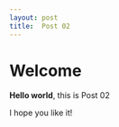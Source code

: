 ```yaml
---
layout: post
title:  Post 02
---
```


# Welcome

**Hello world**, this is Post 02

I hope you like it!